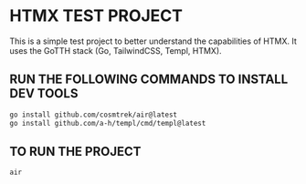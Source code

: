 # HTMX TEST PROJECT

This is a simple test project to better understand the capabilities of HTMX.
It uses the GoTTH stack (Go, TailwindCSS, Templ, HTMX).

## RUN THE FOLLOWING COMMANDS TO INSTALL DEV TOOLS

```bash
go install github.com/cosmtrek/air@latest
go install github.com/a-h/templ/cmd/templ@latest
```

## TO RUN THE PROJECT

```bash
air
```
